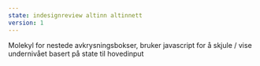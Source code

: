 ```yaml
---
state: indesignreview altinn altinnett
version: 1
---
```


Molekyl for nestede avkrysningsbokser, bruker javascript for å skjule / vise undernivået basert på state til hovedinput
